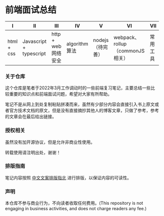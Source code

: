 # 前端面试总结

| Ⅰ          | Ⅱ                       | Ⅲ                   | Ⅳ              | Ⅴ                | Ⅵ                                | Ⅶ        |
| ---------- | ----------------------- | ------------------- | -------------- | ---------------- | -------------------------------- | -------- |
| html + css | Javascript + typescript | http + web 网络安全 | algorithm 算法 | nodejs（待完善） | webpack、rollup （commonJS相关） | 常用工具 |

### 关于仓库

这个仓库是笔者于2022年3月工作调动时的一些前端复习笔记，主要总结一些比较重要的知识点和前端面试问题，希望对大家有所帮助。

笔记不是从网上到处复制粘贴拼凑而来，虽然有少部分内容会直接引入书上原文或者官方技术文档的原文，但是没有直接摘抄其他人的博客文章，只做了参考，参考的文章会在最后给出链接。

### 授权相关

虽然没有加开源协议，但是允许非商业性使用。

转载使用请注明出处，谢谢！

### 排版指南

笔记内容按照 [中文文案排版指北](http://mazhuang.org/wiki/chinese-copywriting-guidelines/) 进行排版，以保证内容的可读性。

### 声明

本仓库不参与商业行为，不向读者收取任何费用。(This repository is not engaging in business activities, and does not charge readers any fee.)
